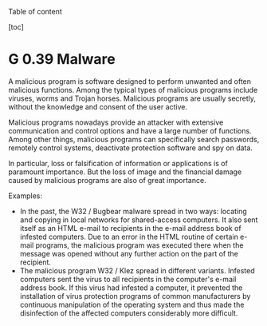 Table of content

[toc]
 
G 0.39 Malware
=====================

A malicious program is software designed to perform unwanted and often malicious functions. Among the typical types of malicious programs include viruses, worms and Trojan horses. Malicious programs are usually secretly, without the knowledge and consent of the user active.

Malicious programs nowadays provide an attacker with extensive communication and control options and have a large number of functions. Among other things, malicious programs can specifically search passwords, remotely control systems, deactivate protection software and spy on data.

In particular, loss or falsification of information or applications is of paramount importance. But the loss of image and the financial damage caused by malicious programs are also of great importance.

Examples:

* In the past, the W32 / Bugbear malware spread in two ways: locating and copying in local networks for shared-access computers. It also sent itself as an HTML e-mail to recipients in the e-mail address book of infested computers. Due to an error in the HTML routine of certain e-mail programs, the malicious program was executed there when the message was opened without any further action on the part of the recipient.
* The malicious program W32 / Klez spread in different variants. Infested computers sent the virus to all recipients in the computer's e-mail address book. If this virus had infested a computer, it prevented the installation of virus protection programs of common manufacturers by continuous manipulation of the operating system and thus made the disinfection of the affected computers considerably more difficult.
